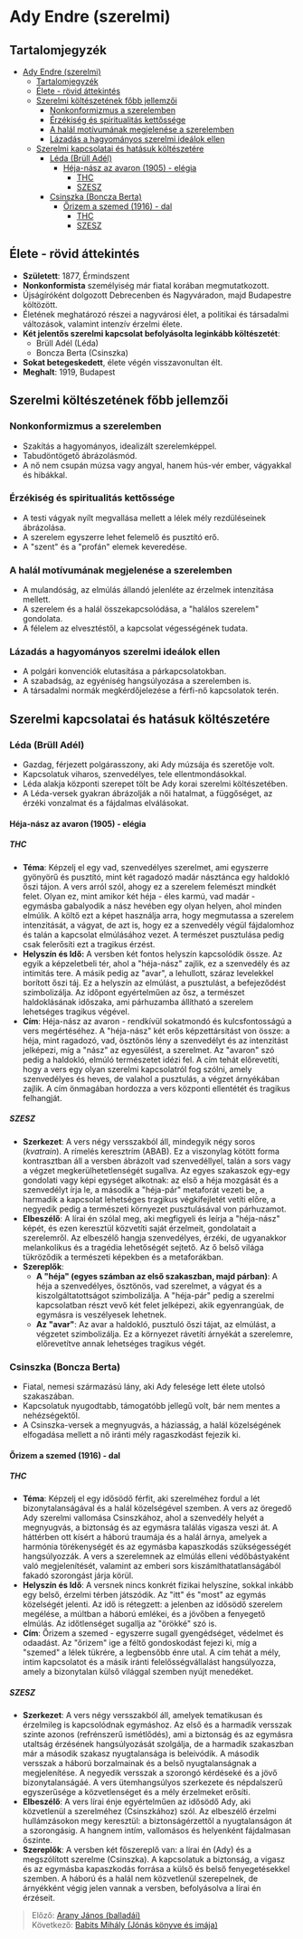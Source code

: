 # Ady Endre (szerelmi)

## Tartalomjegyzék
- [Ady Endre (szerelmi)](#ady-endre-szerelmi)
  - [Tartalomjegyzék](#tartalomjegyzék)
  - [Élete - rövid áttekintés](#élete---rövid-áttekintés)
  - [Szerelmi költészetének főbb jellemzői](#szerelmi-költészetének-főbb-jellemzői)
    - [Nonkonformizmus a szerelemben](#nonkonformizmus-a-szerelemben)
    - [Érzékiség és spiritualitás kettőssége](#érzékiség-és-spiritualitás-kettőssége)
    - [A halál motívumának megjelenése a szerelemben](#a-halál-motívumának-megjelenése-a-szerelemben)
    - [Lázadás a hagyományos szerelmi ideálok ellen](#lázadás-a-hagyományos-szerelmi-ideálok-ellen)
  - [Szerelmi kapcsolatai és hatásuk költészetére](#szerelmi-kapcsolatai-és-hatásuk-költészetére)
    - [Léda (Brüll Adél)](#léda-brüll-adél)
      - [Héja-nász az avaron (1905) - elégia](#héja-nász-az-avaron-1905---elégia)
        - [THC](#thc)
        - [SZESZ](#szesz)
    - [Csinszka (Boncza Berta)](#csinszka-boncza-berta)
      - [Őrizem a szemed (1916) - dal](#őrizem-a-szemed-1916---dal)
        - [THC](#thc-1)
        - [SZESZ](#szesz-1)

## Élete - rövid áttekintés

- **Született**: 1877, Érmindszent
- **Nonkonformista** személyiség már fiatal korában megmutatkozott.
- Újságíróként dolgozott Debrecenben és Nagyváradon, majd Budapestre költözött.
- Életének meghatározó részei a nagyvárosi élet, a politikai és társadalmi változások, valamint intenzív érzelmi élete.
- **Két jelentős szerelmi kapcsolat befolyásolta leginkább költészetét**:
  - Brüll Adél (Léda)
  - Boncza Berta (Csinszka)
- **Sokat betegeskedett**, élete végén visszavonultan élt.
- **Meghalt**: 1919, Budapest

## Szerelmi költészetének főbb jellemzői


### Nonkonformizmus a szerelemben

- Szakítás a hagyományos, idealizált szerelemképpel.
- Tabudöntögető ábrázolásmód.
- A nő nem csupán múzsa vagy angyal, hanem hús-vér ember, vágyakkal és hibákkal.

### Érzékiség és spiritualitás kettőssége

- A testi vágyak nyílt megvallása mellett a lélek mély rezdüléseinek ábrázolása.
- A szerelem egyszerre lehet felemelő és pusztító erő.
- A "szent" és a "profán" elemek keveredése.

### A halál motívumának megjelenése a szerelemben

- A mulandóság, az elmúlás állandó jelenléte az érzelmek intenzitása mellett.
- A szerelem és a halál összekapcsolódása, a "halálos szerelem" gondolata.
- A félelem az elvesztéstől, a kapcsolat végességének tudata.

### Lázadás a hagyományos szerelmi ideálok ellen

- A polgári konvenciók elutasítása a párkapcsolatokban.
- A szabadság, az egyéniség hangsúlyozása a szerelemben is.
- A társadalmi normák megkérdőjelezése a férfi-nő kapcsolatok terén.

## Szerelmi kapcsolatai és hatásuk költészetére

### Léda (Brüll Adél)

- Gazdag, férjezett polgárasszony, aki Ady múzsája és szeretője volt.
- Kapcsolatuk viharos, szenvedélyes, tele ellentmondásokkal.
- Léda alakja központi szerepet tölt be Ady korai szerelmi költészetében.
- A Léda-versek gyakran ábrázolják a női hatalmat, a függőséget, az érzéki vonzalmat és a fájdalmas elválásokat.

#### Héja-nász az avaron (1905) - elégia

##### THC

- **Téma**: Képzelj el egy vad, szenvedélyes szerelmet, ami egyszerre gyönyörű és pusztító, mint két ragadozó madár násztánca egy haldokló őszi tájon. A vers arról szól, ahogy ez a szerelem felemészt mindkét felet. Olyan ez, mint amikor két héja - éles karmú, vad madár - egymásba gabalyodik a nász hevében egy olyan helyen, ahol minden elmúlik. A költő ezt a képet használja arra, hogy megmutassa a szerelem intenzitását, a vágyat, de azt is, hogy ez a szenvedély végül fájdalomhoz és talán a kapcsolat elmúlásához vezet. A természet pusztulása pedig csak felerősíti ezt a tragikus érzést.
- **Helyszín és Idő:** A versben két fontos helyszín kapcsolódik össze. Az egyik a képzeletbeli tér, ahol a "héja-nász" zajlik, ez a szenvedély és az intimitás tere. A másik pedig az "avar", a lehullott, száraz levelekkel borított őszi táj. Ez a helyszín az elmúlást, a pusztulást, a befejeződést szimbolizálja. Az időpont egyértelműen az ősz, a természet haldoklásának időszaka, ami párhuzamba állítható a szerelem lehetséges tragikus végével.
- **Cím**: Héja-nász az avaron - rendkívül sokatmondó és kulcsfontosságú a vers megértéséhez. A "héja-nász" két erős képzettársítást von össze: a héja, mint ragadozó, vad, ösztönös lény a szenvedélyt és az intenzitást jelképezi, míg a "nász" az egyesülést, a szerelmet. Az "avaron" szó pedig a haldokló, elmúló természetet idézi fel. A cím tehát előrevetíti, hogy a vers egy olyan szerelmi kapcsolatról fog szólni, amely szenvedélyes és heves, de valahol a pusztulás, a végzet árnyékában zajlik. A cím önmagában hordozza a vers központi ellentétét és tragikus felhangját.

##### SZESZ

- **Szerkezet**: A vers négy versszakból áll, mindegyik négy soros (*kvatrain*). A rímelés keresztrím (ABAB). Ez a viszonylag kötött forma kontrasztban áll a versben ábrázolt vad szenvedéllyel, talán a sors vagy a végzet megkerülhetetlenségét sugallva. Az egyes szakaszok egy-egy gondolati vagy képi egységet alkotnak: az első a héja mozgását és a szenvedélyt írja le, a második a "héja-pár" metaforát vezeti be, a harmadik a kapcsolat lehetséges tragikus végkifejletét vetíti előre, a negyedik pedig a természeti környezet pusztulásával von párhuzamot.
- **Elbeszélő**: A lírai én szólal meg, aki megfigyeli és leírja a "héja-nász" képét, és ezen keresztül közvetíti saját érzelmeit, gondolatait a szerelemről. Az elbeszélő hangja szenvedélyes, érzéki, de ugyanakkor melankolikus és a tragédia lehetőségét sejtető. Az ő belső világa tükröződik a természeti képekben és a metaforákban.
- **Szereplők**:
  - **A "héja" (egyes számban az első szakaszban, majd párban)**: A héja a szenvedélyes, ösztönös, vad szerelmet, a vágyat és a kiszolgáltatottságot szimbolizálja. A "héja-pár" pedig a szerelmi kapcsolatban részt vevő két felet jelképezi, akik egyenrangúak, de egymásra is veszélyesek lehetnek.
  - **Az "avar"**: Az avar a haldokló, pusztuló őszi tájat, az elmúlást, a végzetet szimbolizálja. Ez a környezet rávetíti árnyékát a szerelemre, előrevetítve annak lehetséges tragikus végét.

### Csinszka (Boncza Berta)

- Fiatal, nemesi származású lány, aki Ady felesége lett élete utolsó szakaszában.
- Kapcsolatuk nyugodtabb, támogatóbb jellegű volt, bár nem mentes a nehézségektől.
- A Csinszka-versek a megnyugvás, a háziasság, a halál közelségének elfogadása mellett a nő iránti mély ragaszkodást fejezik ki.

#### Őrizem a szemed (1916) - dal

##### THC

- **Téma**: Képzelj el egy idősödő férfit, aki szerelméhez fordul a lét bizonytalanságával és a halál közelségével szemben. A vers az öregedő Ady szerelmi vallomása Csinszkához, ahol a szenvedély helyét a megnyugvás, a biztonság és az egymásra találás vigasza veszi át. A háttérben ott kísért a háború traumája és a halál árnya, amelyek a harmónia törékenységét és az egymásba kapaszkodás szükségességét hangsúlyozzák. A vers a szerelemnek az elmúlás elleni védőbástyaként való megjelenítését, valamint az emberi sors kiszámíthatatlanságából fakadó szorongást járja körül.
- **Helyszín és Idő**: A versnek nincs konkrét fizikai helyszíne, sokkal inkább egy belső, érzelmi térben játszódik. Az "itt" és "most" az egymás közelségét jelenti. Az idő is rétegzett: a jelenben az idősödő szerelem megélése, a múltban a háború emlékei, és a jövőben a fenyegető elmúlás. Az időtlenséget sugallja az "örökké" szó is.
- **Cím**: Őrizem a szemed - egyszerre sugall gyengédséget, védelmet és odaadást. Az "őrizem" ige a féltő gondoskodást fejezi ki, míg a "szemed" a lélek tükrére, a legbensőbb énre utal. A cím tehát a mély, intim kapcsolatot és a másik iránti felelősségvállalást hangsúlyozza, amely a bizonytalan külső világgal szemben nyújt menedéket.

##### SZESZ

- **Szerkezet**: A vers négy versszakból áll, amelyek tematikusan és érzelmileg is kapcsolódnak egymáshoz. Az első és a harmadik versszak szinte azonos (refrénszerű ismétlődés), ami a biztonság és az egymásra utaltság érzésének hangsúlyozását szolgálja, de a harmadik szakaszban már a második szakasz nyugtalansága is beleivódik. A második versszak a háború borzalmainak és a belső nyugtalanságnak a megjelenítése. A negyedik versszak a szorongó kérdéseké és a jövő bizonytalanságáé. A vers ütemhangsúlyos szerkezete és népdalszerű egyszerűsége a közvetlenséget és a mély érzelmeket erősíti.
- **Elbeszélő**: A vers lírai énje egyértelműen az idősödő Ady, aki közvetlenül a szerelméhez (Csinszkához) szól. Az elbeszélő érzelmi hullámzásokon megy keresztül: a biztonságérzettől a nyugtalanságon át a szorongásig. A hangnem intím, vallomásos és helyenként fájdalmasan őszinte.
- **Szereplők**: A versben két főszereplő van: a lírai én (Ady) és a megszólított szerelme (Csinszka). A kapcsolatuk a biztonság, a vigasz és az egymásba kapaszkodás forrása a külső és belső fenyegetésekkel szemben. A háború és a halál nem közvetlenül szerepelnek, de árnyékként végig jelen vannak a versben, befolyásolva a lírai én érzéseit.

> Előző: [Arany János (balladái)](./02_arany.md)\
> Következő: [Babits Mihály (Jónás könyve és imája)](./04_babits.md)